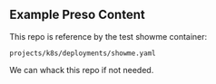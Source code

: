 ## Example Preso Content

This repo is reference by the test showme container:

```
projects/k8s/deployments/showme.yaml
```

We can whack this repo if not needed.
